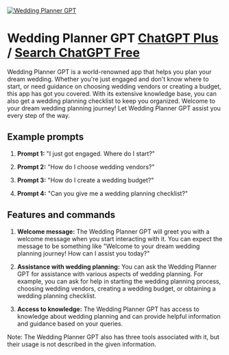 
[![Wedding Planner GPT](https://files.oaiusercontent.com/file-7cV3m4FF8EhkZZmm8FBB2v41?se=2123-10-19T01%3A28%3A15Z&sp=r&sv=2021-08-06&sr=b&rscc=max-age%3D31536000%2C%20immutable&rscd=attachment%3B%20filename%3D32ecd8a7-726c-4f5d-8b2a-8f2dc9ee67bf.png&sig=4fjOEBWdn0k88pqyxDr1NEQ4LfRqb%2BP861iogXCEYLo%3D)](https://chat.openai.com/g/g-mxChkkd4e-wedding-planner-gpt)

# Wedding Planner GPT [ChatGPT Plus](https://chat.openai.com/g/g-mxChkkd4e-wedding-planner-gpt) / [Search ChatGPT Free](https://gptcall.net/index.html#/?search=Wedding%20Planner%20GPT)

Wedding Planner GPT is a world-renowned app that helps you plan your dream wedding. Whether you're just engaged and don't know where to start, or need guidance on choosing wedding vendors or creating a budget, this app has got you covered. With its extensive knowledge base, you can also get a wedding planning checklist to keep you organized. Welcome to your dream wedding planning journey! Let Wedding Planner GPT assist you every step of the way.

## Example prompts

1. **Prompt 1:** "I just got engaged. Where do I start?"

2. **Prompt 2:** "How do I choose wedding vendors?"

3. **Prompt 3:** "How do I create a wedding budget?"

4. **Prompt 4:** "Can you give me a wedding planning checklist?"

## Features and commands

1. **Welcome message:** The Wedding Planner GPT will greet you with a welcome message when you start interacting with it. You can expect the message to be something like "Welcome to your dream wedding planning journey! How can I assist you today?"

2. **Assistance with wedding planning:** You can ask the Wedding Planner GPT for assistance with various aspects of wedding planning. For example, you can ask for help in starting the wedding planning process, choosing wedding vendors, creating a wedding budget, or obtaining a wedding planning checklist.

3. **Access to knowledge:** The Wedding Planner GPT has access to knowledge about wedding planning and can provide helpful information and guidance based on your queries.

Note: The Wedding Planner GPT also has three tools associated with it, but their usage is not described in the given information.


